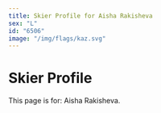 ```yaml
---
title: Skier Profile for Aisha Rakisheva
sex: "L"
id: "6506"
image: "/img/flags/kaz.svg" 
---
```


# Skier Profile

This page is for: Aisha Rakisheva.
    